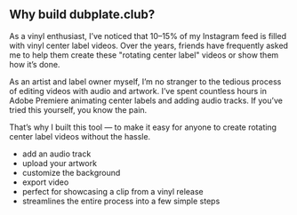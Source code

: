 ## Why build dubplate.club?

As a vinyl enthusiast, I’ve noticed that 10–15% of my Instagram feed is filled with vinyl center label videos. Over the years, friends have frequently asked me to help them create these "rotating center label" videos or show them how it’s done.

As an artist and label owner myself, I’m no stranger to the tedious process of editing videos with audio and artwork. I’ve spent countless hours in Adobe Premiere animating center labels and adding audio tracks. If you’ve tried this yourself, you know the pain.

That’s why I built this tool — to make it easy for anyone to create rotating center label videos without the hassle.

- add an audio track
- upload your artwork
- customize the background
- export video
- perfect for showcasing a clip from a vinyl release
- streamlines the entire process into a few simple steps

